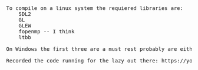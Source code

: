 <pre>
To compile on a linux system the requiered libraries are:
	SDL2
	GL
	GLEW
	fopenmp -- I think
	ltbb

On Windows the first three are a must rest probably are either the same not needed or have some alternatives

Recorded the code running for the lazy out there: https://youtu.be/c-oj4PSGx-Q
</pre>
